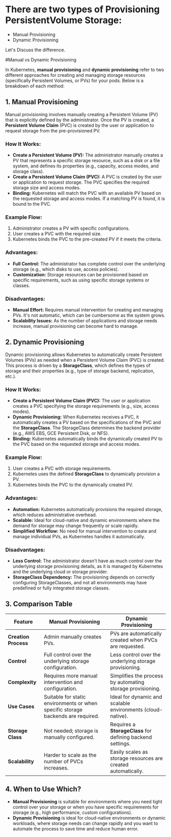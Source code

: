 # There are two types of Provisioning PersistentVolume Storage:
- Manual Provisioning
- Dynamic Provisioning

Let's Discuss the difference. 

#Manual vs Dynamic Provisioning

In Kubernetes, **manual provisioning** and **dynamic provisioning** refer to two different approaches for creating and managing storage resources (specifically Persistent Volumes, or PVs) for your pods. Below is a breakdown of each method:

## 1. Manual Provisioning

Manual provisioning involves manually creating a Persistent Volume (PV) that is explicitly defined by the administrator. Once the PV is created, a **Persistent Volume Claim** (PVC) is created by the user or application to request storage from the pre-provisioned PV.

### How It Works:
- **Create a Persistent Volume (PV):** The administrator manually creates a PV that represents a specific storage resource, such as a disk or a file system, and defines its properties (e.g., capacity, access modes, and storage class).
- **Create a Persistent Volume Claim (PVC):** A PVC is created by the user or application to request storage. The PVC specifies the required storage size and access modes.
- **Binding:** Kubernetes will match the PVC with an available PV based on the requested storage and access modes. If a matching PV is found, it is bound to the PVC.

### Example Flow:
1. Administrator creates a PV with specific configurations.
2. User creates a PVC with the required size.
3. Kubernetes binds the PVC to the pre-created PV if it meets the criteria.

### Advantages:
- **Full Control:** The administrator has complete control over the underlying storage (e.g., which disks to use, access policies).
- **Customization:** Storage resources can be provisioned based on specific requirements, such as using specific storage systems or classes.

### Disadvantages:
- **Manual Effort:** Requires manual intervention for creating and managing PVs. It's not automatic, which can be cumbersome as the system grows.
- **Scalability Issues:** As the number of applications and storage needs increase, manual provisioning can become hard to manage.

## 2. Dynamic Provisioning

Dynamic provisioning allows Kubernetes to automatically create Persistent Volumes (PVs) as needed when a Persistent Volume Claim (PVC) is created. This process is driven by a **StorageClass**, which defines the types of storage and their properties (e.g., type of storage backend, replication, etc.).

### How It Works:
- **Create a Persistent Volume Claim (PVC):** The user or application creates a PVC specifying the storage requirements (e.g., size, access modes).
- **Dynamic Provisioning:** When Kubernetes receives a PVC, it automatically creates a PV based on the specifications of the PVC and the **StorageClass**. The StorageClass determines the backend provider (e.g., AWS EBS, GCE Persistent Disk, or NFS).
- **Binding:** Kubernetes automatically binds the dynamically created PV to the PVC based on the requested storage and access modes.

### Example Flow:
1. User creates a PVC with storage requirements.
2. Kubernetes uses the defined **StorageClass** to dynamically provision a PV.
3. Kubernetes binds the PVC to the dynamically created PV.

### Advantages:
- **Automation:** Kubernetes automatically provisions the required storage, which reduces administrative overhead.
- **Scalable:** Ideal for cloud-native and dynamic environments where the demand for storage may change frequently or scale rapidly.
- **Simplified Workflow:** No need for manual intervention to create and manage individual PVs, as Kubernetes handles it automatically.

### Disadvantages:
- **Less Control:** The administrator doesn't have as much control over the underlying storage provisioning details, as it is managed by Kubernetes and the underlying cloud or storage provider.
- **StorageClass Dependency:** The provisioning depends on correctly configuring StorageClasses, and not all environments may have predefined or fully integrated storage classes.

## 3. Comparison Table

| Feature                  | **Manual Provisioning**                                      | **Dynamic Provisioning**                                  |
|--------------------------|--------------------------------------------------------------|-----------------------------------------------------------|
| **Creation Process**      | Admin manually creates PVs.                                  | PVs are automatically created when PVCs are requested.     |
| **Control**               | Full control over the underlying storage configuration.     | Less control over the underlying storage provisioning.     |
| **Complexity**            | Requires more manual intervention and configuration.        | Simplifies the process by automating storage provisioning. |
| **Use Cases**             | Suitable for static environments or when specific storage backends are required. | Ideal for dynamic and scalable environments (cloud-native). |
| **Storage Class**         | Not needed; storage is manually configured.                  | Requires a **StorageClass** for defining backend settings. |
| **Scalability**           | Harder to scale as the number of PVCs increases.             | Easily scales as storage resources are created automatically. |

## 4. When to Use Which?

- **Manual Provisioning** is suitable for environments where you need tight control over your storage or when you have specific requirements for storage (e.g., high performance, custom configurations).
- **Dynamic Provisioning** is ideal for cloud-native environments or dynamic workloads, where storage needs can change rapidly and you want to automate the process to save time and reduce human error.
